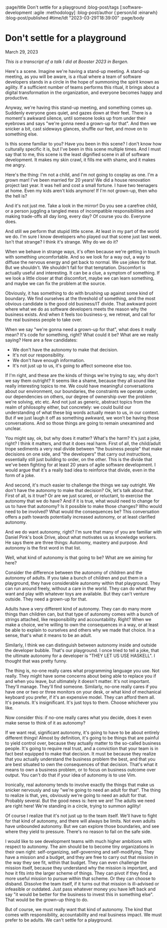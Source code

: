 :page/title Don't settle for a playground
:blog-post/tags [:software-development :agile :methodology]
:blog-post/author {:person/id :einarwh}
:blog-post/published #time/ldt "2023-03-29T18:39:00"
:page/body

# Don't settle for a playground

<p class="blog-post-date">March 29, 2023</p>

_This is a transcript of a talk I did at Booster 2023 in Bergen._

Here's a scene. Imagine we're having a stand-up meeting. A stand-up meeting, as you will be aware, is a ritual where a team of software developers stands in a circle in the hope of summoning the spirit known as agility. If a sufficient number of teams performs this ritual, it brings about a digital transformation in the organization, and everyone becomes happy and productive.

Anyway, we're having this stand-up meeting, and something comes up. Suddenly everyone goes quiet, and gazes down at their feet. There is a moment's awkward silence, until someone looks up from under their eyebrows and says "we're gonna need a grown-up for that". And then we snicker a bit, cast sideways glances, shuffle our feet, and move on to something else.

Is this scene familiar to you? Have you been in this scene? I don't know how culturally specific it is, but I've been in this scene multiple times. And I must say that to me, this scene is the least dignified scene in all of software development. It makes my skin crawl, it fills me with shame, and it makes me angry.

Here's the thing: I'm not a child, and I'm not going to cosplay as one. I'm a grown man! I've been married for 20 years! We did a house renovation project last year. It was hell and cost a small fortune. I have two teenagers at home. Even my kids aren't kids anymore! If I'm not grown-up, then who the hell is?

And it's not just me. Take a look in the mirror! Do you see a carefree child, or a person juggling a tangled mess of incompatible responsibilities and making trade-offs all day long, every day? Of course you do. Everyone does.

And still we perform that stupid little scene. At least in my part of the world we do. I'm sure I know developers who played out that scene just last week. Isn't that strange? I think it's strange. Why do we do it?

When we behave in strange ways, it's often because we're getting in touch with something uncomfortable. And so we look for a way out, a way to diffuse the nervous energy and get back to normal. We use jokes for that. But we shouldn't. We shouldn't fall for that temptation. Discomfort is actually useful and interesting. It can be a clue, a symptom of something. If we look a little closer at that discomfort, maybe we can learn something, and maybe we can fix the problem at the source.

Obviously, it has something to do with brushing up against some kind of boundary. We find ourselves at the threshold of something, and the most obvious candidate is the good old business/IT divide. That awkward point where what we do as software developers meets the reason why the business exists. And when it feels too business-y, we retreat, and call for the real business people to take over.

When we say "we're gonna need a grown-up for that", what does it really mean? It's code for something, right? What could it be? What are we really saying? Here are a few candidates:

* We don't have the autonomy to make that decision.
* It's not our responsibility.
* We don't have enough information.
* It's not just up to us, it's going to affect someone else too.

If I'm right, and these are the kinds of things we're trying to say, why don't we say them outright? It seems like a shame, because they all sound like really interesting topics to me. We could have meaningful conversations about our environment, our boundaries, the constraints we operate under, our dependencies on others, our degree of ownership over the problem we're solving, etc etc. And not just as generic, abstract topics from the realm of philosophy either, but concretely: we could build our understanding of what these big words actually mean to us, in our context. But if we just laugh it off as something awkward, we won't be having those conversations. And so those things are going to remain unexamined and unclear.

You might say, ok, but why does it matter? What's the harm? It's just a joke, right? I think it matters, and that it does real harm. First of all, the child/adult trope sediments a very real divide between "the business people" that make decisions on one side, and "the developers" that carry out instructions, essentially still just building to order, on the other. This is the divide that we've been fighting for at least 20 years of agile software development. I would argue that it's a really bad idea to reinforce that divide, even in the form of a joke.

And second, it's much easier to challenge the things we say outright. We don't have the autonomy to make that decision? Ok, let's talk about that. First of all, is it true? Or are we just scared, or reluctant, to exercise the autonomy that we do have? And if it is true, what would need to change for us to have that autonomy? Is it possible to make those changes? Who would need to be involved? What would the consequences be? This conversation offers a path towards potentially increased autonomy, or at least clarified autonomy.

And we do want autonomy, right? I'm sure that many of you are familiar with Daniel Pink's book Drive, about what motivates us as knowledge workers. He says there are three things: Autonomy, mastery and purpose. And autonomy is the first word in that list.

Well, what kind of autonomy is that going to be? What are we aiming for here?

Consider the difference between the autonomy of children and the autonomy of adults. If you take a bunch of children and put them in a playground, they have considerable autonomy within that playground. They can run around freely, without a care in the world. They can do what they want and play with whatever toys are available. But they can't venture outside. They need a grown-up for that.

Adults have a very different kind of autonomy. They can do many more things than children can, but that type of autonomy comes with a bunch of strings attached, like responsibility and accountability. Right? When we make a choice, we're willing to own the consequences in a way, or at least be able to explain to ourselves and others why we made that choice. In a sense, that's what it means to be an adult.

Similarly, I think we can distinguish between autonomy inside and outside the developer bubble. That's our playground. I once tried to tell a joke, that the ultimate autonomy for a developer is "THEY LET US USE HASKELL". I thought that was pretty funny.

The thing is, no-one really cares what programming language you use. Not really. They might have some concerns about being able to replace you if and when you leave, but ultimately it doesn't matter. It's not important. They'll manage. They'll find someone. Similarly, no-one really cares if you have one or two or three monitors on your desk, or what kind of mechanical keyboard you prefer, if it's an expensive model. They can afford them all. It's peanuts. It's insignificant. It's just toys to them. Choose whichever you like.

Now consider this: if no-one really cares what you decide, does it even make sense to think of it as autonomy?

If we want real, significant autonomy, it's going to have to be about entirely different things! Almost by definition, it's going to be things that are painful to yield control over, because they actually matter to the so-called business people. It's going to require real trust, and a conviction that your team is in fact best equipped to make that decision. It must be because they realize that you actually understand the business problem the best, and that you are best situated to own the consequences of that decision. That's what it means to own a business problem, or to focus on business outcome over output. You can't do that if your idea of autonomy is to use Vim.

Ironically, real autonomy tends to involve exactly the things that make us snicker nervously and say "we're going to need an adult for that". The thing to realize is that, yes, obviously we're going to need an adult for that. Probably several. But the good news is: here we are! The adults we need are right here! We're standing in a circle, trying to summon agility!

Of course I realize that it's not just up to the team itself. We'll have to fight for that kind of autonomy, and there will always be limits. Not even adults have unbounded autonomy. But we can explore those boundaries, and see where they yield to pressure. There's no reason to fail on the safe side.

I would like to see development teams with much higher ambitions with respect to autonomy. The aim should be to become tiny organizations in their own right: self-organizing, self-governing and self-modifying. They have a mission and a budget, and they are free to carry out that mission in the way they see fit, within that budget. They can even challenge the mission itself, because they understand why the mission is important, and how it fits into the larger scheme of things. They can pivot if they find a more useful mission to pursue within that scheme. Or they can choose to disband. Dissolve the team itself, if it turns out that mission is ill-advised or infeasible or outdated. Just pass whatever money you have left back and say "it would be better for the business to invest this in something else". That would be the grown-up thing to do.

But of course, we must really want that kind of autonomy. The kind that comes with responsibility, accountability and real business impact. We must prefer to be adults. We can't settle for a playground.

